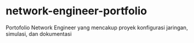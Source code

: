 # network-engineer-portfolio
Portofolio Network Engineer yang mencakup proyek konfigurasi jaringan, simulasi, dan dokumentasi

